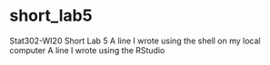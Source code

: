 # short_lab5
Stat302-WI20 Short Lab 5
A line I wrote using the shell on my local computer
A line I wrote using the RStudio